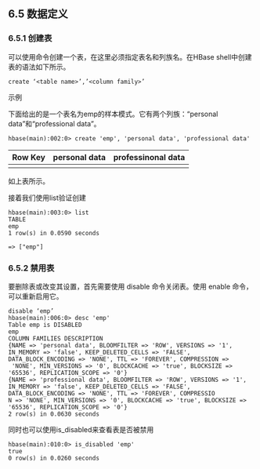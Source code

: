 ## 6.5 数据定义

### 6.5.1 创建表

可以使用命令创建一个表，在这里必须指定表名和列族名。在HBase shell中创建表的语法如下所示。

```
create ‘<table name>’,’<column family>’
```

示例

下面给出的是一个表名为emp的样本模式。它有两个列族：“personal data”和“professional data”。

```
hbase(main):002:0> create 'emp', 'personal data', 'professional data'
```

| Row  Key | personal data | professinonal data |
| :--- | :--- | :--- |
|  |  |  |

如上表所示。

接着我们使用list验证创建

```
hbase(main):003:0> list
TABLE                                                                                                                                                                                
emp                                                                                                                                                                                  
1 row(s) in 0.0590 seconds

=> ["emp"]
```

### 6.5.2 禁用表

要删除表或改变其设置，首先需要使用 disable 命令关闭表。使用 enable 命令，可以重新启用它。

```
disable ‘emp’
hbase(main):006:0> desc 'emp'
Table emp is DISABLED                                                                                                                                                                
emp                                                                                                                                                                                  
COLUMN FAMILIES DESCRIPTION                                                                                                                                                          
{NAME => 'personal data', BLOOMFILTER => 'ROW', VERSIONS => '1', IN_MEMORY => 'false', KEEP_DELETED_CELLS => 'FALSE', DATA_BLOCK_ENCODING => 'NONE', TTL => 'FOREVER', COMPRESSION =>
 'NONE', MIN_VERSIONS => '0', BLOCKCACHE => 'true', BLOCKSIZE => '65536', REPLICATION_SCOPE => '0'}                                                                                  
{NAME => 'professional data', BLOOMFILTER => 'ROW', VERSIONS => '1', IN_MEMORY => 'false', KEEP_DELETED_CELLS => 'FALSE', DATA_BLOCK_ENCODING => 'NONE', TTL => 'FOREVER', COMPRESSIO
N => 'NONE', MIN_VERSIONS => '0', BLOCKCACHE => 'true', BLOCKSIZE => '65536', REPLICATION_SCOPE => '0'}                                                                              
2 row(s) in 0.0630 seconds
```

同时也可以使用is\_disabled来查看表是否被禁用

```
hbase(main):010:0> is_disabled 'emp'
true                                                                                                                                                                                 
0 row(s) in 0.0260 seconds
```



